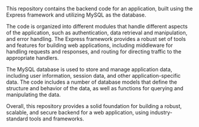 This repository contains the backend code for an application, built using the Express framework and utilizing MySQL as the database.

The code is organized into different modules that handle different aspects of the application, such as authentication, data retrieval and manipulation, and error handling. The Express framework provides a robust set of tools and features for building web applications, including middleware for handling requests and responses, and routing for directing traffic to the appropriate handlers.

The MySQL database is used to store and manage application data, including user information, session data, and other application-specific data. The code includes a number of database models that define the structure and behavior of the data, as well as functions for querying and manipulating the data.

Overall, this repository provides a solid foundation for building a robust, scalable, and secure backend for a web application, using industry-standard tools and frameworks.
